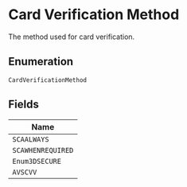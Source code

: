 
# Card Verification Method

The method used for card verification.

## Enumeration

`CardVerificationMethod`

## Fields

| Name |
|  --- |
| `SCAALWAYS` |
| `SCAWHENREQUIRED` |
| `Enum3DSECURE` |
| `AVSCVV` |

